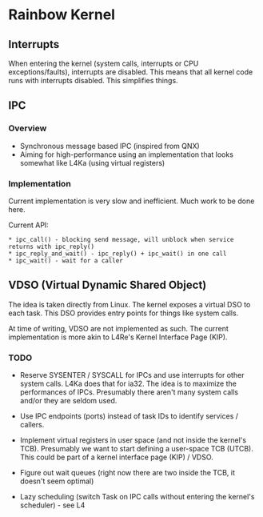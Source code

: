 Rainbow Kernel
==============


Interrupts
----------

When entering the kernel (system calls, interrupts or CPU exceptions/faults), interrupts are disabled. This means that all kernel code
runs with interrupts disabled. This simplifies things.


IPC
---

### Overview

* Synchronous message based IPC (inspired from QNX)
* Aiming for high-performance using an implementation that looks somewhat like L4Ka (using virtual registers)


### Implementation

Current implementation is very slow and inefficient. Much work to be done here.

Current API:

    * ipc_call() - blocking send message, will unblock when service returns with ipc_reply()
    * ipc_reply_and_wait() - ipc_reply() + ipc_wait() in one call
    * ipc_wait() - wait for a caller


VDSO (Virtual Dynamic Shared Object)
------------------------------------

The idea is taken directly from Linux. The kernel exposes a virtual DSO to each task. This DSO provides entry points for things like system calls.

At time of writing, VDSO are not implemented as such. The current implementation is more akin to L4Re's Kernel Interface Page (KIP).


### TODO

* Reserve SYSENTER / SYSCALL for IPCs and use interrupts for other system calls. L4Ka does that for ia32.
The idea is to maximize the performances of IPCs. Presumably there aren't many system calls and/or they are seldom used.

* Use IPC endpoints (ports) instead of task IDs to identify services / callers.

* Implement virtual registers in user space (and not inside the kernel's TCB). Presumably we want to start defining a user-space TCB (UTCB).
This could be part of a kernel interface page (KIP) / VDSO.

* Figure out wait queues (right now there are two inside the TCB, it doesn't seem optimal)

* Lazy scheduling (switch Task on IPC calls without entering the kernel's scheduler) - see L4
